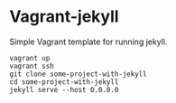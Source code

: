 # Vagrant-jekyll
Simple Vagrant template for running jekyll.

    vagrant up
    vagrant ssh
    git clone some-project-with-jekyll 
    cd some-project-with-jekyll
    jekyll serve --host 0.0.0.0
